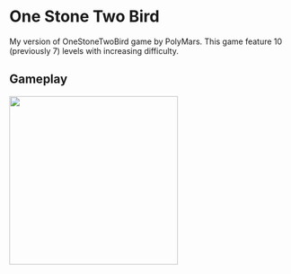 # One Stone Two Bird

My version of OneStoneTwoBird game by PolyMars. This game feature 10 (previously 7) levels with increasing difficulty.

## Gameplay

<img src="https://user-images.githubusercontent.com/92732976/213665294-d1a60db7-79a2-42f2-822b-bd4474cac3a6.gif" width=300 height=300>
